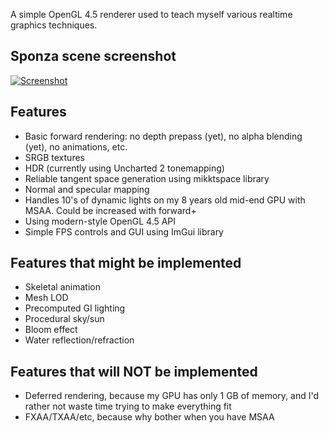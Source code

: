 
A simple OpenGL 4.5 renderer used to teach myself various realtime graphics techniques.

## Sponza scene screenshot
[![Screenshot](https://user-images.githubusercontent.com/12952180/31048847-c29714f4-a63f-11e7-83cd-f7da8709ade0.jpg)](https://user-images.githubusercontent.com/12952180/31048845-a65bc758-a63f-11e7-9679-0c319d453dfd.jpg)

## Features
* Basic forward rendering: no depth prepass (yet), no alpha blending (yet), no animations, etc.
* SRGB textures
* HDR (currently using Uncharted 2 tonemapping)
* Reliable tangent space generation using mikktspace library
* Normal and specular mapping
* Handles 10's of dynamic lights on my 8 years old mid-end GPU with MSAA. Could be increased with forward+
* Using modern-style OpenGL 4.5 API
* Simple FPS controls and GUI using ImGui library

## Features that might be implemented
* Skeletal animation
* Mesh LOD
* Precomputed GI lighting
* Procedural sky/sun
* Bloom effect
* Water reflection/refraction

## Features that will NOT be implemented
* Deferred rendering, because my GPU has only 1 GB of memory, and I'd rather not waste time trying to make everything fit
* FXAA/TXAA/etc, because why bother when you have MSAA
